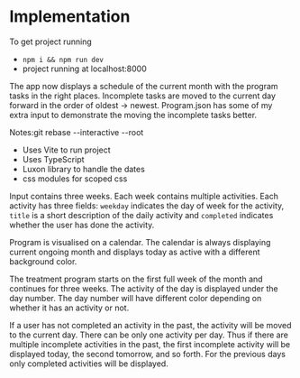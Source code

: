 # Implementation

To get project running

- `npm i && npm run dev`
- project running at localhost:8000

The app now displays a schedule of the current month with the program tasks in the right places. Incomplete tasks are
moved to the current day forward in the order of oldest -> newest. Program.json has some of my extra input to
demonstrate the moving the incomplete tasks better.

Notes:git rebase --interactive --root

- Uses Vite to run project
- Uses TypeScript
- Luxon library to handle the dates
- css modules for scoped css

Input contains three weeks. Each week contains multiple activities. Each activity has three fields: `weekday` indicates
the day of week for the activity, `title` is a short description of the daily activity and `completed` indicates whether
the user has done the activity.

Program is visualised on a calendar. The calendar is always displaying current ongoing month and displays
today as active with a different background color.

The treatment program starts on the first full week of the month and continues for three weeks. The activity of the day
is displayed under the day number. The day number will have different color depending on whether it has an activity or
not.

If a user has not completed an activity in the past, the activity will be moved to the current day. There can be only
one activity per day. Thus if there are multiple incomplete activities in the past, the first incomplete activity will
be displayed today, the second tomorrow, and so forth. For the previous days only completed activities will be
displayed.
